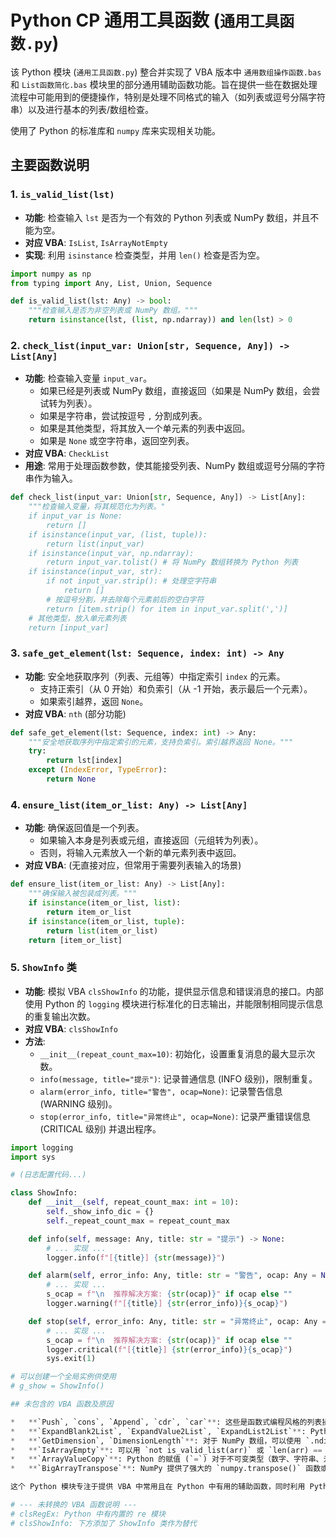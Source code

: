 # Python CP 通用工具函数 (`通用工具函数.py`)

该 Python 模块 (`通用工具函数.py`) 整合并实现了 VBA 版本中 `通用数组操作函数.bas` 和 `List函数简化.bas` 模块里的部分通用辅助函数功能。旨在提供一些在数据处理流程中可能用到的便捷操作，特别是处理不同格式的输入（如列表或逗号分隔字符串）以及进行基本的列表/数组检查。

使用了 Python 的标准库和 `numpy` 库来实现相关功能。

## 主要函数说明

### 1. `is_valid_list(lst)`

*   **功能**: 检查输入 `lst` 是否为一个有效的 Python 列表或 NumPy 数组，并且不能为空。
*   **对应 VBA**: `IsList`, `IsArrayNotEmpty`
*   **实现**: 利用 `isinstance` 检查类型，并用 `len()` 检查是否为空。

```python
import numpy as np
from typing import Any, List, Union, Sequence

def is_valid_list(lst: Any) -> bool:
    """检查输入是否为非空列表或 NumPy 数组。"""
    return isinstance(lst, (list, np.ndarray)) and len(lst) > 0
```

### 2. `check_list(input_var: Union[str, Sequence, Any]) -> List[Any]`

*   **功能**: 检查输入变量 `input_var`。
    *   如果已经是列表或 NumPy 数组，直接返回（如果是 NumPy 数组，会尝试转为列表）。
    *   如果是字符串，尝试按逗号 `,` 分割成列表。
    *   如果是其他类型，将其放入一个单元素的列表中返回。
    *   如果是 `None` 或空字符串，返回空列表。
*   **对应 VBA**: `CheckList`
*   **用途**: 常用于处理函数参数，使其能接受列表、NumPy 数组或逗号分隔的字符串作为输入。

```python
def check_list(input_var: Union[str, Sequence, Any]) -> List[Any]:
    """检查输入变量，将其规范化为列表。"
    if input_var is None:
        return []
    if isinstance(input_var, (list, tuple)):
        return list(input_var)
    if isinstance(input_var, np.ndarray):
        return input_var.tolist() # 将 NumPy 数组转换为 Python 列表
    if isinstance(input_var, str):
        if not input_var.strip(): # 处理空字符串
            return []
        # 按逗号分割，并去除每个元素前后的空白字符
        return [item.strip() for item in input_var.split(',')]
    # 其他类型，放入单元素列表
    return [input_var]
```

### 3. `safe_get_element(lst: Sequence, index: int) -> Any`

*   **功能**: 安全地获取序列（列表、元组等）中指定索引 `index` 的元素。
    *   支持正索引（从 0 开始）和负索引（从 -1 开始，表示最后一个元素）。
    *   如果索引越界，返回 `None`。
*   **对应 VBA**: `nth` (部分功能)

```python
def safe_get_element(lst: Sequence, index: int) -> Any:
    """安全地获取序列中指定索引的元素，支持负索引。索引越界返回 None。"""
    try:
        return lst[index]
    except (IndexError, TypeError):
        return None
```

### 4. `ensure_list(item_or_list: Any) -> List[Any]`

*   **功能**: 确保返回值是一个列表。
    *   如果输入本身是列表或元组，直接返回（元组转为列表）。
    *   否则，将输入元素放入一个新的单元素列表中返回。
*   **对应 VBA**: (无直接对应，但常用于需要列表输入的场景)

```python
def ensure_list(item_or_list: Any) -> List[Any]:
    """确保输入被包装成列表。"""
    if isinstance(item_or_list, list):
        return item_or_list
    if isinstance(item_or_list, tuple):
        return list(item_or_list)
    return [item_or_list]
```

### 5. `ShowInfo` 类

*   **功能**: 模拟 VBA `clsShowInfo` 的功能，提供显示信息和错误消息的接口。内部使用 Python 的 `logging` 模块进行标准化的日志输出，并能限制相同提示信息的重复输出次数。
*   **对应 VBA**: `clsShowInfo`
*   **方法**:
    *   `__init__(repeat_count_max=10)`: 初始化，设置重复消息的最大显示次数。
    *   `info(message, title="提示")`: 记录普通信息 (INFO 级别)，限制重复。
    *   `alarm(error_info, title="警告", ocap=None)`: 记录警告信息 (WARNING 级别)。
    *   `stop(error_info, title="异常终止", ocap=None)`: 记录严重错误信息 (CRITICAL 级别) 并退出程序。

```python
import logging
import sys

# (日志配置代码...)

class ShowInfo:
    def __init__(self, repeat_count_max: int = 10):
        self._show_info_dic = {}
        self._repeat_count_max = repeat_count_max

    def info(self, message: Any, title: str = "提示") -> None:
        # ... 实现 ...
        logger.info(f"[{title}] {str(message)}")

    def alarm(self, error_info: Any, title: str = "警告", ocap: Any = None) -> None:
        # ... 实现 ...
        s_ocap = f"\n  推荐解决方案: {str(ocap)}" if ocap else ""
        logger.warning(f"[{title}] {str(error_info)}{s_ocap}")

    def stop(self, error_info: Any, title: str = "异常终止", ocap: Any = None) -> None:
        # ... 实现 ...
        s_ocap = f"\n  推荐解决方案: {str(ocap)}" if ocap else ""
        logger.critical(f"[{title}] {str(error_info)}{s_ocap}")
        sys.exit(1)

# 可以创建一个全局实例供使用
# g_show = ShowInfo()

## 未包含的 VBA 函数及原因

*   **`Push`, `cons`, `Append`, `cdr`, `car`**: 这些是函数式编程风格的列表操作，在 Python 中通常使用列表的内置方法（如 `append`, `insert`, `+` 运算符, 切片 `[:]`）或列表推导式更自然、高效。
*   **`ExpandBlank2List`, `ExpandValue2List`, `ExpandList2List`**: Python 列表是动态的，可以使用 `append()` 或 `extend()` 方法，或 `+` 运算符进行扩展。
*   **`GetDimension`, `DimensionLength`**: 对于 NumPy 数组，可以使用 `.ndim` 获取维度数，`.shape` 获取各维度长度。对于 Python 列表，通常只关心 `len()`。
*   **`IsArrayEmpty`**: 可以用 `not is_valid_list(arr)` 或 `len(arr) == 0` 实现。
*   **`ArrayValueCopy`**: Python 的赋值 (`=`) 对于不可变类型（数字、字符串、元组）是值复制，对于可变类型（列表、字典）是引用复制。如果需要深拷贝，可以使用 `copy` 模块的 `deepcopy()`。
*   **`BigArrayTranspose`**: NumPy 提供了强大的 `numpy.transpose()` 函数或 `.T` 属性，无需手动实现。

这个 Python 模块专注于提供 VBA 中常用且在 Python 中有用的辅助函数，同时利用 Python 和 NumPy 的现有能力，避免冗余实现。

# --- 未转换的 VBA 函数说明 ---
# clsRegEx: Python 中有内置的 re 模块
# clsShowInfo: 下方添加了 ShowInfo 类作为替代